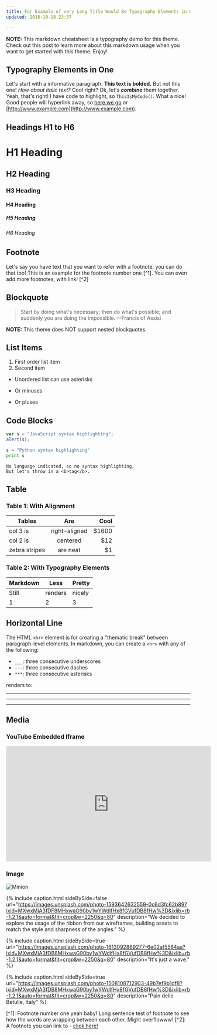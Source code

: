```yaml
---
title: For Example of very Long Title Would Be Typography Elements in One
updated: 2016-10-18 23:37

---
```

**NOTE:** This markdown cheatsheet is a typography demo for this theme. Check out this post to learn more about this markdown usage when you want to get started with this theme. Enjoy!

## Typography Elements in One

Let's start with a informative paragraph. **This text is bolded.** But not this one! _How about italic text?_ Cool right? Ok, let's **_combine_** them together. Yeah, that's right! I have code to highlight, so `ThisIsMyCode()`. What a nice! Good people will hyperlink away, so [here we go](#) or [http://www.example.com](http://www.example.com).

<div class="divider"></div>

## Headings H1 to H6

# H1 Heading

## H2 Heading

### H3 Heading

#### H4 Heading

##### H5 Heading

###### H6 Heading

<div class="divider"></div>

## Footnote

Let's say you have text that you want to refer with a footnote, you can do that too! This is an example for the footnote number one \[^1\]. You can even add more footnotes, with link! \[^2\]

<div class="divider"></div>

## Blockquote

> Start by doing what's necessary; then do what's possible; and suddenly you are doing the impossible. --Francis of Assisi

**NOTE:** This theme does NOT support nested blockquotes.

<div class="divider"></div>

## List Items

1. First order list item
2. Second item

* Unordered list can use asterisks


* Or minuses


* Or pluses

<div class="divider"></div>

## Code Blocks

```javascript
var s = "JavaScript syntax highlighting";
alert(s);
```

```python
s = "Python syntax highlighting"
print s
```

    No language indicated, so no syntax highlighting.
    But let's throw in a <b>tag</b>.

<div class="divider"></div>

## Table

### Table 1: With Alignment

| Tables | Are | Cool |
| --- | :---: | ---: |
| col 3 is | right-aligned | $1600 |
| col 2 is | centered | $12 |
| zebra stripes | are neat | $1 |

### Table 2: With Typography Elements

| Markdown | Less | Pretty |
| --- | --- | --- |
| Still | renders | nicely |
| 1 | 2 | 3 |

<div class="divider"></div>

## Horizontal Line

The HTML `<hr>` element is for creating a "thematic break" between paragraph-level elements. In markdown, you can create a `<hr>` with any of the following:

* `___`: three consecutive underscores
* `---`: three consecutive dashes
* `***`: three consecutive asterisks

renders to:

***

***

***

<div class="divider"></div>

## Media

### YouTube Embedded Iframe

<iframe width="560" height="315" src="https://www.youtube.com/embed/n1a7o44WxNo" frameborder="0" allowfullscreen></iframe>

### Image

![Minion](http://octodex.github.com/images/minion.png)

{% include caption.html sideBySide=false url="https://images.unsplash.com/photo-1593642632559-0c6d3fc62b89?ixid=MXwxMjA3fDF8MHxwaG90by1wYWdlfHx8fGVufDB8fHw%3D&ixlib=rb-1.2.1&auto=format&fit=crop&w=2250&q=80" description="We decided to explore the usage of the ribbon from our wireframes, building assets to match the style and sharpness of the angles." %}

{% include caption.html sideBySide=true url="https://images.unsplash.com/photo-1613092869277-6e02af5564aa?ixid=MXwxMjA3fDB8MHxwaG90by1wYWdlfHx8fGVufDB8fHw%3D&ixlib=rb-1.2.1&auto=format&fit=crop&w=2250&q=80" description="It's just a wave." %}

{% include caption.html sideBySide=true url="https://images.unsplash.com/photo-1508108712903-49b7ef9b1df8?ixid=MXwxMjA3fDB8MHxwaG90by1wYWdlfHx8fGVufDB8fHw%3D&ixlib=rb-1.2.1&auto=format&fit=crop&w=2250&q=80" description="Pain delle Betulle, Italy" %}

\[^1\]: Footnote number one yeah baby! Long sentence test of footnote to see how the words are wrapping between each other. Might overflowww!
\[^2\]: A footnote you can link to - [click here!](#)